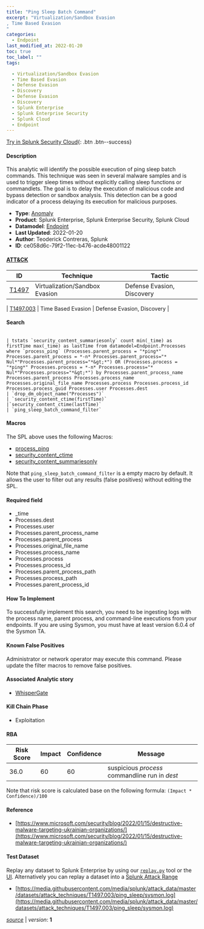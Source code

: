 ```yaml
---
title: "Ping Sleep Batch Command"
excerpt: "Virtualization/Sandbox Evasion
, Time Based Evasion
"
categories:
  - Endpoint
last_modified_at: 2022-01-20
toc: true
toc_label: ""
tags:

  - Virtualization/Sandbox Evasion
  - Time Based Evasion
  - Defense Evasion
  - Discovery
  - Defense Evasion
  - Discovery
  - Splunk Enterprise
  - Splunk Enterprise Security
  - Splunk Cloud
  - Endpoint
---
```




[Try in Splunk Security Cloud](https://www.splunk.com/en_us/cyber-security.html){: .btn .btn--success}

#### Description

This analytic will identify the possible execution of ping sleep batch commands. This technique was seen in several malware samples and is used to trigger sleep times without explicitly calling sleep functions or commandlets. The goal is to delay the execution of malicious code and bypass detection or sandbox analysis. This  detection can be a good indicator of a process delaying its execution for malicious purposes.

- **Type**: [Anomaly](https://github.com/splunk/security_content/wiki/object-Analytic-Types)
- **Product**: Splunk Enterprise, Splunk Enterprise Security, Splunk Cloud
- **Datamodel**: [Endpoint](https://docs.splunk.com/Documentation/CIM/latest/User/Endpoint)
- **Last Updated**: 2022-01-20
- **Author**: Teoderick Contreras, Splunk
- **ID**: ce058d6c-79f2-11ec-b476-acde48001122


#### [ATT&CK](https://attack.mitre.org/)

| ID             | Technique        |  Tactic             |
| -------------- | ---------------- |-------------------- |
| [T1497](https://attack.mitre.org/techniques/T1497/) | Virtualization/Sandbox Evasion | Defense Evasion, Discovery |

| [T1497.003](https://attack.mitre.org/techniques/T1497/003/) | Time Based Evasion | Defense Evasion, Discovery |

#### Search

```

| tstats `security_content_summariesonly` count min(_time) as firstTime max(_time) as lastTime from datamodel=Endpoint.Processes where `process_ping` (Processes.parent_process = "*ping*" Processes.parent_process = *-n* Processes.parent_process="* Nul*"Processes.parent_process="*&gt;*") OR (Processes.process = "*ping*" Processes.process = *-n* Processes.process="* Nul*"Processes.process="*&gt;*") by Processes.parent_process_name Processes.parent_process Processes.process_name Processes.original_file_name Processes.process Processes.process_id Processes.process_guid Processes.user Processes.dest 
| `drop_dm_object_name("Processes")` 
| `security_content_ctime(firstTime)` 
|`security_content_ctime(lastTime)` 
| `ping_sleep_batch_command_filter`
```

#### Macros
The SPL above uses the following Macros:
* [process_ping](https://github.com/splunk/security_content/blob/develop/macros/process_ping.yml)
* [security_content_ctime](https://github.com/splunk/security_content/blob/develop/macros/security_content_ctime.yml)
* [security_content_summariesonly](https://github.com/splunk/security_content/blob/develop/macros/security_content_summariesonly.yml)

Note that `ping_sleep_batch_command_filter` is a empty macro by default. It allows the user to filter out any results (false positives) without editing the SPL.

#### Required field
* _time
* Processes.dest
* Processes.user
* Processes.parent_process_name
* Processes.parent_process
* Processes.original_file_name
* Processes.process_name
* Processes.process
* Processes.process_id
* Processes.parent_process_path
* Processes.process_path
* Processes.parent_process_id


#### How To Implement
To successfully implement this search, you need to be ingesting logs with the process name, parent process, and command-line executions from your endpoints. If you are using Sysmon, you must have at least version 6.0.4 of the Sysmon TA.

#### Known False Positives
Administrator or network operator may execute this command. Please update the filter macros to remove false positives.

#### Associated Analytic story
* [WhisperGate](/stories/whispergate)


#### Kill Chain Phase
* Exploitation



#### RBA

| Risk Score  | Impact      | Confidence   | Message      |
| ----------- | ----------- |--------------|--------------|
| 36.0 | 60 | 60 | suspicious $process$ commandline run in $dest$ |


Note that risk score is calculated base on the following formula: `(Impact * Confidence)/100`



#### Reference

* [https://www.microsoft.com/security/blog/2022/01/15/destructive-malware-targeting-ukrainian-organizations/](https://www.microsoft.com/security/blog/2022/01/15/destructive-malware-targeting-ukrainian-organizations/)



#### Test Dataset
Replay any dataset to Splunk Enterprise by using our [`replay.py`](https://github.com/splunk/attack_data#using-replaypy) tool or the [UI](https://github.com/splunk/attack_data#using-ui).
Alternatively you can replay a dataset into a [Splunk Attack Range](https://github.com/splunk/attack_range#replay-dumps-into-attack-range-splunk-server)


* [https://media.githubusercontent.com/media/splunk/attack_data/master/datasets/attack_techniques/T1497.003/ping_sleep/sysmon.log](https://media.githubusercontent.com/media/splunk/attack_data/master/datasets/attack_techniques/T1497.003/ping_sleep/sysmon.log)



[*source*](https://github.com/splunk/security_content/tree/develop/detections/endpoint/ping_sleep_batch_command.yml) \| *version*: **1**